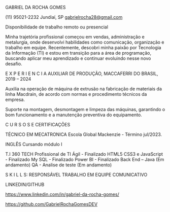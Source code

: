 GABRIEL DA ROCHA GOMES
 
(11) 95021-2232
Jundiaí, SP gabrielrocha28@gmail.com

Disponibilidade de trabalho remoto ou presencial
 


Minha trajetória profissional começou em vendas, administração e metalurgia, onde desenvolvi habilidades como comunicação, organização e trabalho em equipe. Recentemente, descobri minha paixão por Tecnologia da Informação (TI) e estou em transição para a área de programação, buscando aplicar meu aprendizado e continuar evoluindo nesse novo desafio.

E X P E R I E N C I A	AUXILIAR DE PRODUÇÃO, MACCAFERRI DO BRASIL, 2019 – 2024

Auxilia na operação de máquina de extrusão na fabricação de materiais da linha Macdrain, de acordo com normas e procedimento técnicos da empresa.

Suporte na montagem, desmontagem e limpeza das máquinas, garantindo o bom funcionamento e a manutenção preventiva do equipamento.


 
C U R S O S E CERTIFICAÇÕES
 
TÉCNICO EM MECATRONICA
Escola Global Mackenzie - Término jul/2023.

INGLÊS
Cursando módulo I

T.I 360 TECH
Profissional de TI Ágil - Finalizado 
HTML5 CSS3 e JavaScript - Finalizado 
My SQL - Finalizado
Power BI - Finalizado
Back End – Java (Em andamento)
QA - Analise de teste (Em andamento)
 



S K I L L S: RESPONSÁVEL  TRABALHO EM EQUIPE COMUNICATIVO
              

              


LINKEDIN/GITHUB

https://www.linkedin.com/in/gabriel-da-rocha-gomes/

https://github.com/GabrielRochaGomesDEV
